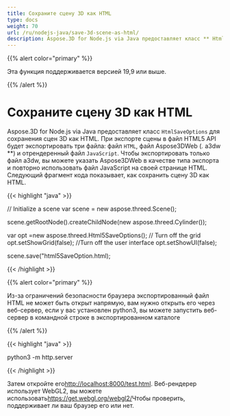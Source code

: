 ```yaml
---
title: Сохраните сцену 3D как HTML
type: docs
weight: 70
url: /ru/nodejs-java/save-3d-scene-as-html/
description: Aspose.3D for Node.js via Java предоставляет класс ** HtmlSaveOptions ** для сохранения сцены 3D как HTML.
---
```

{{% alert color="primary" %}} 

Эта функция поддерживается версией 19,9 или выше.

{{% /alert %}} 
#  **Сохраните сцену 3D как HTML**
Aspose.3D for Node.js via Java предоставляет класс `HtmlSaveOptions` для сохранения сцен 3D как HTML. При экспорте сцены в файл HTML5 API будет экспортировать три файла: файл `HTML`, файл Aspose3DWeb (*.* a3dw **) и отрендеренный файл `JavaScript`. Чтобы экспортировать только файл a3dw, вы можете указать Aspose3DWeb в качестве типа экспорта и повторно использовать файл JavaScript на своей странице HTML. Следующий фрагмент кода показывает, как сохранить сцену 3D как HTML.

{{< highlight "java" >}}

// Initialize a scene
var scene = new aspose.threed.Scene();

scene.getRootNode().createChildNode(new aspose.threed.Cylinder());

var opt =new aspose.threed.Html5SaveOptions();
// Turn off the grid
opt.setShowGrid(false);
//Turn off the user interface
opt.setShowUI(false);

scene.save("html5SaveOption.html);

{{< /highlight >}}


{{% alert color="primary" %}} 

Из-за ограничений безопасности браузера экспортированный файл HTML не может быть открыт напрямую, вам нужно открыть его через веб-сервер, если у вас установлен python3, вы можете запустить веб-сервер в командной строке в экспортированном каталоге

{{% /alert %}} 

{{< highlight "java" >}}

 python3 -m http.server

{{< /highlight >}}

Затем откройте его<http://localhost:8000/test.html>. Веб-рендерер использует WebGL2, вы можете использовать<https://get.webgl.org/webgl2/>Чтобы проверить, поддерживает ли ваш браузер его или нет.



